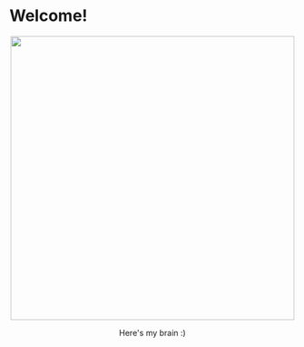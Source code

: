 # Welcome!

<center>
<img src="{{site.imgurl}}/myBrain.gif" height="500" />


Here's my brain :)
</center>
